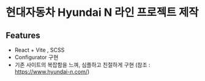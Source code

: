 # 현대자동차 Hyundai N 라인 프로젝트 제작

## Features
- React + Vite , SCSS 
- Configurator 구현
- 기존 사이트의 복잡함을 느껴, 심플하고 친절하게 구현 (참조 : https://www.hyundai-n.com/)
